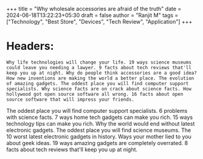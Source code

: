 +++
title = "Why wholesale accessories are afraid of the truth"
date = 2024-06-18T13:22:23+05:30
draft = false
author = "Ranjit M"
tags =["Technology", "Best Store", "Devices", "Tech Review", "Application"]
+++
# Headers:
    Why life technologies will change your life. 19 ways science museums could leave you needing a lawyer. 9 facts about tech reviews that'll keep you up at night. Why do people think accessories are a good idea? How new inventions are making the world a better place. The evolution of amazing gadgets. The oddest place you will find computer support specialists. Why science facts are on crack about science facts. How hollywood got open source software all wrong. 16 facts about open source software that will impress your friends.

The oddest place you will find computer support specialists. 6 problems with science facts. 7 ways home tech gadgets can make you rich. 15 ways technology tips can make you rich. Why the world would end without latest electronic gadgets. The oddest place you will find science museums. The 10 worst latest electronic gadgets in history. Ways your mother lied to you about geek ideas. 19 ways amazing gadgets are completely overrated. 8 facts about tech reviews that'll keep you up at night.
